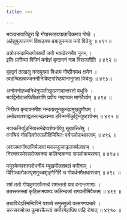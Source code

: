 ```yaml
---
title: ०४९

---
```

<div class="audioEmbed"  caption="सीतालक्ष्मी-वाचनम्" src="https://sanskritdocuments.org/sites/completenarayaneeyam/SoundFiles/049/049_01.mp3"></div>


भवत्प्रभावाविदुरा हि गोपास्तरुप्रपातादिकमत्र गोष्ठे ।  
अहेतुमुत्पातगणं विशङ्क्य प्रयातुमन्यत्र मनो वितेनुः ॥ ४९१॥

<div class="audioEmbed"  caption="सीतालक्ष्मी-वाचनम्" src="https://sanskritdocuments.org/sites/completenarayaneeyam/SoundFiles/049/049_02.mp3"></div>


तत्रोपनन्दाभिधगोपवर्यो जगौ भवत्प्रेरणयैव नूनम् ।  
इतिः प्रतीच्यां विपिनं मनोज्ञं बृन्दावनं नाम विराजतीति ॥ ४९२ ॥

<div class="audioEmbed"  caption="सीतालक्ष्मी-वाचनम्" src="https://sanskritdocuments.org/sites/completenarayaneeyam/SoundFiles/049/049_03.mp3"></div>


बृहद्वनं तत्खलु नन्दमुख्या विधाय गौष्ठीनमथ क्षणेन ।  
त्वदन्वितत्वज्जननीनिविष्टगरिष्ठयानानुगता विचेलुः ॥ ४९३॥

<div class="audioEmbed"  caption="सीतालक्ष्मी-वाचनम्" src="https://sanskritdocuments.org/sites/completenarayaneeyam/SoundFiles/049/049_04.mp3"></div>


अनोमनोज्ञध्वनिधेनुपालीखुरप्रणादान्तरतो वधूभिः ।  
भवद्विनोदालपितीक्षराणि प्रपीय नाज्ञायत मार्गदैर्घ्यम् ॥ ४९४ ॥

<div class="audioEmbed"  caption="सीतालक्ष्मी-वाचनम्" src="https://sanskritdocuments.org/sites/completenarayaneeyam/SoundFiles/049/049_05.mp3"></div>


निरीक्ष्य बृन्दावनमीश नन्दत्प्रसूनकुन्दप्रमुखद्रुमौघम् ।  
अमोदथाश्शाद्वलसान्द्रलक्ष्म्या हरिन्मणीकुट्टिमपुष्टशोभम् ॥ ४९५ ॥

<div class="audioEmbed"  caption="सीतालक्ष्मी-वाचनम्" src="https://sanskritdocuments.org/sites/completenarayaneeyam/SoundFiles/049/049_06.mp3"></div>


नवाकनिर्व्युढनिवासभेदेष्वशेषगोपेषु सुखासितेषु ।  
वनश्रियं गोपकिशोरपालीविमिश्रितः पर्यगलोकथास्त्वम् ॥ ४९६ ॥

<div class="audioEmbed"  caption="सीतालक्ष्मी-वाचनम्" src="https://sanskritdocuments.org/sites/completenarayaneeyam/SoundFiles/049/049_07.mp3"></div>


अरालमार्गागतनिर्मलापां मरालकुजाकृतनर्मलापाम् ।  
निरन्तरस्मेरसरोजवक्त्रां कलिन्दकन्यां समलोकयस्त्वम् ॥ ४९७॥

<div class="audioEmbed"  caption="सीतालक्ष्मी-वाचनम्" src="https://sanskritdocuments.org/sites/completenarayaneeyam/SoundFiles/049/049_08.mp3"></div>


मयूरकेकाशतलोभनीयं म्यूखमीलशबलं मणीनाम् ।  
विरिञ्चलोकस्पृशमुच्चशृङ्गैर्गिरिं च गोवर्धनमैक्षथास्त्वम् ॥ ४९८ ॥

<div class="audioEmbed"  caption="सीतालक्ष्मी-वाचनम्" src="https://sanskritdocuments.org/sites/completenarayaneeyam/SoundFiles/049/049_09.mp3"></div>


समं ततो गोपकुमारकैस्त्वं समन्ततो यत्र वनान्तमागाः ।  
ततस्ततस्तां कृटिलामपश्यः कलिन्दजां रागवतीमिवैकाम् ॥ ४९९ ॥

<div class="audioEmbed"  caption="सीतालक्ष्मी-वाचनम्" src="https://sanskritdocuments.org/sites/completenarayaneeyam/SoundFiles/049/049_10.mp3"></div>


तथाविधेऽस्मिन्विपिने पशव्ये समुत्सुको वत्सगणप्रचारे ।  
चरन्सरामोऽथ कुमारकैस्त्वं समीरगेहाधिप पाहि रोगात् ॥ ४९१० ॥